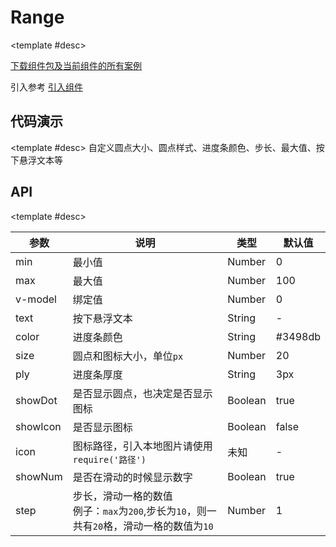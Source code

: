 <script setup>
  import RangeA from './Components/Range/demo/index-a.vue'
  import RangeB from './Components/Range/demo/index-b.vue'
</script>

# Range

<ContainerBox title="介绍">
<template #desc>

基于原生`input:type=range`进行封装
</template>
</ContainerBox>

<ContainerBox title="下载并引入">

<template #desc>

[下载组件包及当前组件的所有案例](https://gitee.com/lengyibai/lib3-component-packages/raw/master/Lib/static/LibRange.zip)

引入参考 [引入组件](/Components/base/start.html)

</template>
</ContainerBox>

## 代码演示

<ContainerBox title="基础用法">
<div class="demoBox">
<RangeA />
</div>

<ShowCode>
<template #codes>

```vue
<template>
  <div class="demo">
    <LibRange v-model="value" />
  </div>
</template>
<script setup lang="ts">
import { ref } from 'vue';

const value = ref(0);
</script>
<style scoped>
.demo {
  width: 100%;
}
</style>
```

</template>
</ShowCode>
</ContainerBox>

<ContainerBox title="自定义样式">

<template #desc>
自定义圆点大小、圆点样式、进度条颜色、步长、最大值、按下悬浮文本等
</template>

<div class="demoBox">
<RangeB />
</div>

<ShowCode>
<template #codes>

```vue
<template>
  <div class="demo">
    <LibRange
      :icon="icon"
      :max="1000"
      :showIcon="true"
      :size="50"
      :step="10"
      :text="'进度：' + value"
      color="#c0392b"
      ply="10px"
      v-model="value"
    />
  </div>
</template>
<script setup lang="ts">
import { ref } from 'vue';
import icon from './img/icon.svg';

const value = ref(0);
</script>
<style scoped>
.demo {
  width: 100%;
}
</style>
```

</template>
</ShowCode>
</ContainerBox>

## API

<ContainerBox title="Props">

<template #desc>

| 参数     | 说明                                                                                          | 类型    | 默认值  |
| -------- | --------------------------------------------------------------------------------------------- | ------- | ------- |
| min      | 最小值                                                                                        | Number  | 0       |
| max      | 最大值                                                                                        | Number  | 100     |
| v-model  | 绑定值                                                                                        | Number  | 0       |
| text     | 按下悬浮文本                                                                                  | String  | -       |
| color    | 进度条颜色                                                                                    | String  | #3498db |
| size     | 圆点和图标大小，单位`px`                                                                      | Number  | 20      |
| ply      | 进度条厚度                                                                                    | String  | 3px     |
| showDot  | 是否显示圆点，也决定是否显示图标                                                              | Boolean | true    |
| showIcon | 是否显示图标                                                                                  | Boolean | false   |
| icon     | 图标路径，引入本地图片请使用`require('路径')`                                                 | 未知    | -       |
| showNum  | 是否在滑动的时候显示数字                                                                      | Boolean | true    |
| step     | 步长，滑动一格的数值<br />例子：`max`为`200`,步长为`10`，则一共有`20`格，滑动一格的数值为`10` | Number  | 1       |

</template>
</ContainerBox>

